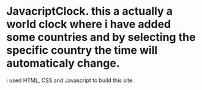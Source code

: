 # JavacriptClock. this a actually a world clock where i have added some countries and by selecting the specific country the time will automaticaly change.
i used HTML, CSS and Javascript to build this site. 
